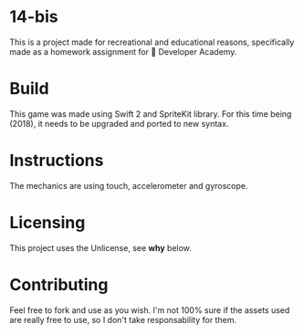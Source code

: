 # 14-bis
This is a project made for recreational and educational reasons, specifically made as a homework assignment for 🍎 Developer Academy.

# Build
This game was made using Swift 2 and SpriteKit library. For this time being (2018), it needs to be upgraded and ported to new syntax.

# Instructions
The mechanics are using touch, accelerometer and gyroscope. 

# Licensing
This project uses the Unlicense, see **why** below.

# Contributing
Feel free to fork and use as you wish. I'm not 100% sure if the assets used are really free to use, so I don't take responsability for them.
